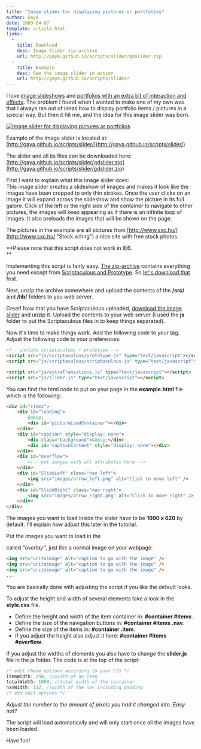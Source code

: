 ```yaml
---
title: "Image slider for displaying pictures or portfolios"
author: Gaya
date: 2009-04-07
template: article.html
links:
  -
    title: Download
    desc: Image Slider zip-archive
    url: http://gaya.github.io/scripts/slider/gdslider.zip
  -
    title: Example
    desc: See the image slider in action
    url: http://gaya.github.io/scripts/slider/
---
```

I love [image slideshows](http://www.noupe.com/javascript/30-javascriptajax-techniques-for-sliders-scrollers-and-scrollbars.html) and [portfolios with an extra bit of interaction and effects](http://www.siebdesign.nl/ "Sieb Design"). The problem I found when I wanted to make one of my own was that I always ran out of ideas how to display portfolio items / pictures in a special way. But then it hit me, and the idea for this image slider was born.

[![Image slider for displaying pictures or portfolios](/articles/image-slider-for-displaying-pictures-or-portfolios/imageslider.jpg "Image slider for displaying pictures or portfolios")](/articles/image-slider-for-displaying-pictures-or-portfolios/)

<span class="more"></span>

Example of the image slider is located at: [http://gaya.github.io/scripts/slider/](http://gaya.github.io/scripts/slider/)

The slider and all its files can be downloaded here: [http://gaya.github.io/scripts/slider/gdslider.zip](http://gaya.github.io/scripts/slider/gdslider.zip)

First I want to explain what this image slider does:  
 This image slider creates a slideshow of images and makes it look like the images have been cropped to only thin strokes. Once the user clicks on an image it will expand across the slideshow and show the picture in its full galore. Click of the left or the right side of the container to navigate to other pictures, the images will keep appearing as if there is an infinite loop of images. It also preloads the images that will be shown on the page.

The pictures in the example are all pictures from [http://www.sxc.hu/](http://www.sxc.hu/ "Stock.xchng") a nice site with free stock photos.

**Please note that this script does not work in IE6.  
**

Implementing this script is fairly easy. [The zip-archive](http://gaya.github.io/scripts/slider/gdslider.zip) contains everything you need except from [Scriptaculous and Prototype](http://script.aculo.us/ "Scriptaculous"). So [let's download that](http://script.aculo.us/downloads "Download scriptaculous") first.

Next, unzip the archive somewhere and upload the contents of the **/src/** and **/lib/** folders to you web server.

Great! Now that you have Scriptaculous uploaded, [download the image slider](http://gaya.github.io/scripts/slider/gdslider.zip) and unzip it. Upload the contents to your web server (I used the **js** folder to put the Scriptaculous files in to keep things separated).

Now it's time to make things work. Add the following code to your  tag. Adjust the following code to your preferences:


```html
<!-- include scriptaculous + prototype -->
<script src="js/scriptaculous/prototype.js" type="text/javascript"></script>
<script src="js/scriptaculous/scriptaculous.js" type="text/javascript"></script>

<script src="js/extraTransitions.js" type="text/javascript"></script>
<script src="js/slider.js" type="text/javascript"></script>
```


You can find the html code to put on your page in the **example.html** file which is the following:


```html
<div id="items">
    <div id="loading">
        &nbsp;
        <div id="pictureLoadContainer"></div>
    </div>
    <div id="caption" style="display: none">
        <div class="background">&nbsp;</div>
        <div id="captionContent" style="display: none"></div>
    </div>
    <div id="overflow">
        <!-- put images with alt attributes here -->
    </div>
    <div id="SlideLeft" class="nav left">
        <img src="images/arrow_left.png" alt="Click to move left" />
    </div>
    <div id="SlideRight" class="nav right">
        <img src="images/arrow_right.png" alt="Click to move right" />
    </div>
</div>
```


The images you want to load inside the slider have to be **1000 x 620** by default. I'll explain how adjust this later in the tutorial.

Put the images you want to load in the <div> called *"overlay"*, just like a normal image on your webpage.


```html
<img src="uritoimage" alt="caption to go with the image" />
<img src="uritoimage" alt="caption to go with the image" />
<img src="uritoimage" alt="caption to go with the image" />
...
```


You are basically done with adjusting the script if you like the default looks.

To adjust the height and width of several elements take a look in the **style.css** file.

- Define the height and width of the item container in: **\#container #items**.
- Define the size of the navigation buttons in: **\#container #items .nav**.
- Define the size of the items in: **\#container .item**.
- If you adjust the height also adjust it here: **\#container #items #overflow**.

If you adjust the widths of elements you also have to change the **slider.js** file in the js folder. The code is at the top of the script:


```javascript
/* edit these options according to your CSS */
itemWidth: 250, //width of an item
totalWidth: 1000, //total width of the container
navWidth: 112, //width of the nav including padding
/* end edit options */
```


*Adjust the number to the amount of pixels you had it changed into. Easy not?*

The script will load automatically and will only start once all the images have been loaded.

Have fun!